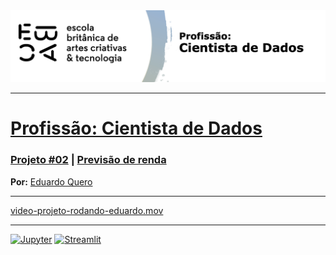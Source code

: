<img src="https://raw.githubusercontent.com/EduardoQuero/Profissao-Cientista-de-Dados/main/Cientista%20de%20Dados/ebac-course-utils/media/logo/ebac_logo-data_science.png" alt="ebac-logo">

---

# [**Profissão: Cientista de Dados**](https://github.com/EduardoQuero/Profissao-Cientista-de-Dados)
### [**Projeto #02**](https://github.com/EduardoQuero/previsao-renda/blob/main/ebac-projeto02-previsao_eduardo-quero.ipynb) | [Previsão de renda](https://eduardo-quero-ebac-projeto02-previsao-renda.streamlit.app/)

**Por:** [Eduardo Quero](https://www.linkedin.com/in/eduardo-quero/)<br>
<!-- **Data:** 08 de Novembro de 2023.<br> -->

---

[video-projeto-rodando-eduardo.mov](https://github.com/EduardoQuero/previsao-renda/blob/main/streamlit-Projeto_02-2023-11-09-15-11-26.webm)

---

[![Jupyter](https://img.shields.io/badge/Jupyter-F37626.svg?&logo=Jupyter&logoColor=white)](hhttps://github.com/EduardoQuero/previsao-renda/blob/main/ebac-projeto02-previsao_eduardo-quero.ipynb)
[![Streamlit](https://img.shields.io/badge/Streamlit-FF4B4B?logo=Streamlit&logoColor=white)](https://eduardo-quero-ebac-projeto02-previsao-renda.streamlit.app/)
